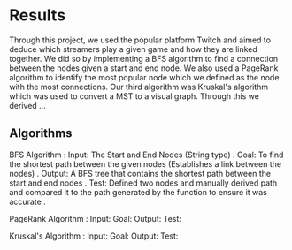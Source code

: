 # Results

Through this project, we used the popular platform Twitch and aimed to deduce which streamers play a given game and how they are linked together. We did so by implementing a BFS algorithm to find a connection between the nodes given a start and end node. We also used a PageRank algorithm to identify the most popular node which we defined as the node with the most connections. Our third algorithm was Kruskal's algorithm which was used to convert a MST to a visual graph. Through this we derived ...

## Algorithms

BFS Algorithm : 
    Input: The Start and End Nodes (String type) . 
    Goal: To find the shortest path between the given nodes (Establishes a link between the nodes) . 
    Output: A BFS tree that contains the shortest path between the start and end nodes .
    Test: Defined two nodes and manually derived path and compared it to the path generated by the function to ensure it was accurate  .

PageRank Algorithm :
    Input:
    Goal:
    Output: 
    Test:


Kruskal's Algorithm :
    Input:
    Goal:
    Output: 
    Test: 

